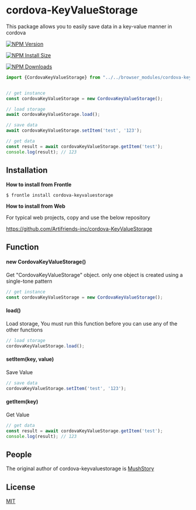 # cordova-KeyValueStorage

This package allows you to easily save data in a key-value manner in cordova

[![NPM Version][npm-version-image]][npm-url]

[![NPM Install Size][npm-install-size-image]][npm-install-size-url]

[![NPM Downloads][npm-downloads-image]][npm-downloads-url]

```javascript
import {CordovaKeyValueStorage} from "../../browser_modules/cordova-keyvaluestorage/cordovaKeyValueStorage.js";


// get instance
const cordovaKeyValueStorage = new CordovaKeyValueStorage();

// load storage
await cordovaKeyValueStorage.load();

// save data
await cordovaKeyValueStorage.setItem('test', '123');

// get data
const result = await cordovaKeyValueStorage.getItem('test');
console.log(result); // 123
```



## Installation

**How to install from Frontle**

```shell
$ frontle install cordova-keyvaluestorage
```



**How to install from Web**

For typical web projects, copy and use the below repository

https://github.com/Artifriends-inc/cordova-KeyValueStorage



## Function

#### new CordovaKeyValueStorage()

Get "CordovaKeyValueStorage" object. only one object is created using a single-tone pattern

```javascript
// get instance
const cordovaKeyValueStorage = new CordovaKeyValueStorage();
```



#### load()

Load storage, You must run this function before you can use any of the other functions

```javascript
// load storage
cordovaKeyValueStorage.load();
```



#### setItem(key, value)

Save Value

```javascript
// save data
cordovaKeyValueStorage.setItem('test', '123');
```



#### getItem(key)

Get Value

```javascript
// get data
const result = await cordovaKeyValueStorage.getItem('test');
console.log(result); // 123
```



## People

The original author of cordova-keyvaluestorage is [MushStory](https://github.com/MushStory)



## License

[MIT](LICENSE)



[npm-downloads-image]: https://badgen.net/npm/dm/cordova-keyvaluestorage
[npm-downloads-url]: https://npmcharts.com/compare/cordova-keyvaluestorage?minimal=true
[npm-install-size-image]: https://badgen.net/packagephobia/install/cordova-keyvaluestorage
[npm-install-size-url]: https://packagephobia.com/result?p=cordova-keyvaluestorage
[npm-url]: https://npmjs.org/package/cordova-keyvaluestorage
[npm-version-image]: https://badgen.net/npm/v/cordova-keyvaluestorage
